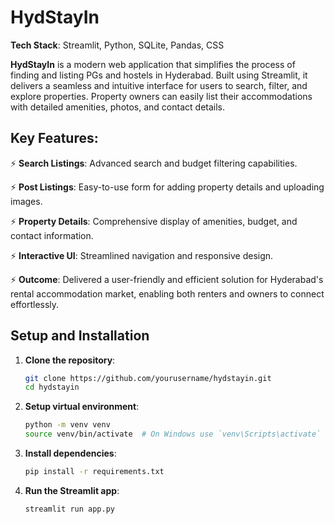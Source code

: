 # HydStayIn

**Tech Stack**: Streamlit, Python, SQLite, Pandas, CSS

**HydStayIn** is a modern web application that simplifies the process of finding and listing PGs and hostels in Hyderabad. Built using Streamlit, it delivers a seamless and intuitive interface for users to search, filter, and explore properties. Property owners can easily list their accommodations with detailed amenities, photos, and contact details.

## Key Features:
⚡ **Search Listings**: Advanced search and budget filtering capabilities.

⚡ **Post Listings**: Easy-to-use form for adding property details and uploading images.

⚡ **Property Details**: Comprehensive display of amenities, budget, and contact information.

⚡ **Interactive UI**: Streamlined navigation and responsive design.

⚡ **Outcome**: Delivered a user-friendly and efficient solution for Hyderabad's rental accommodation market, enabling both renters and owners to connect effortlessly.

## Setup and Installation

1. **Clone the repository**:
   ```bash
   git clone https://github.com/yourusername/hydstayin.git
   cd hydstayin

2. **Setup virtual environment**:
   ```bash
   python -m venv venv
   source venv/bin/activate  # On Windows use `venv\Scripts\activate`

3. **Install dependencies**:
   ```bash
   pip install -r requirements.txt

4. **Run the Streamlit app**:
   ```bash
   streamlit run app.py
